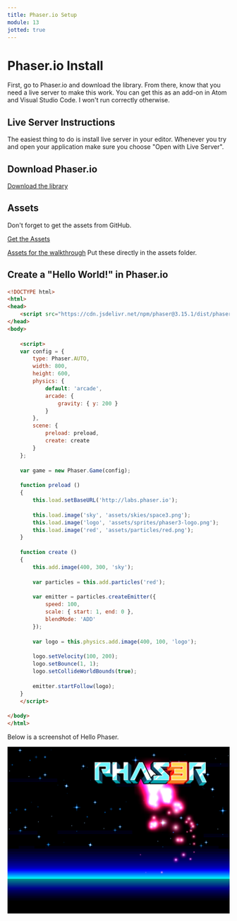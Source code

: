 ```yaml
---
title: Phaser.io Setup
module: 13
jotted: true
---
```


# Phaser.io Install

<!--
<div class="embed-responsive embed-responsive-16by9"><iframe class="embed-responsive-item" src="https://www.youtube.com/embed/HHsKBnSrTKE" frameborder="0" allowfullscreen></iframe></div>
-->

First, go to Phaser.io and download the library.  From there, know that you need a live server to make this work. You can get this as an add-on in Atom and Visual Studio Code.  I won't run correctly otherwise.

## Live Server Instructions

The easiest thing to do is install live server in your editor.  Whenever you try and open your application make sure you choose "Open with Live Server".

## Download Phaser.io

<a href="http://phaser.io/tutorials/getting-started-phaser3/part4" target="_blank">Download the library</a>

## Assets

Don't forget to get the assets from GitHub.

<a href="https://github.com/photonstorm/phaser3-examples" target="_blank">Get the Assets</a>

<a href="https://github.com/Montana-Media-Arts/441-WebTech-Spring2022-Examples" target="_blank">Assets for the walkthrough</a>
Put these directly in the assets folder.

## Create a "Hello World!" in Phaser.io


```html
<!DOCTYPE html>
<html>
<head>
    <script src="https://cdn.jsdelivr.net/npm/phaser@3.15.1/dist/phaser-arcade-physics.min.js"></script>
</head>
<body>

    <script>
    var config = {
        type: Phaser.AUTO,
        width: 800,
        height: 600,
        physics: {
            default: 'arcade',
            arcade: {
                gravity: { y: 200 }
            }
        },
        scene: {
            preload: preload,
            create: create
        }
    };

    var game = new Phaser.Game(config);

    function preload ()
    {
        this.load.setBaseURL('http://labs.phaser.io');

        this.load.image('sky', 'assets/skies/space3.png');
        this.load.image('logo', 'assets/sprites/phaser3-logo.png');
        this.load.image('red', 'assets/particles/red.png');
    }

    function create ()
    {
        this.add.image(400, 300, 'sky');

        var particles = this.add.particles('red');

        var emitter = particles.createEmitter({
            speed: 100,
            scale: { start: 1, end: 0 },
            blendMode: 'ADD'
        });

        var logo = this.physics.add.image(400, 100, 'logo');

        logo.setVelocity(100, 200);
        logo.setBounce(1, 1);
        logo.setCollideWorldBounds(true);

        emitter.startFollow(logo);
    }
    </script>

</body>
</html>
```

Below is a screenshot of Hello Phaser.

![Phaser Hello World](../imgs/PhaserHello.png "Phaser Hello World")